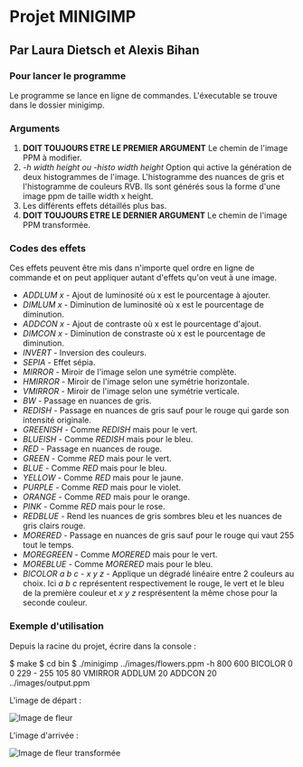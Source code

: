 # Projet MINIGIMP 
## Par Laura Dietsch et Alexis Bihan

### Pour lancer le programme 

Le programme se lance en ligne de commandes. L'éxecutable se trouve dans le dossier minigimp. 

### Arguments

1. **DOIT TOUJOURS ETRE LE PREMIER ARGUMENT** Le chemin de l'image PPM à modifier.
2. *-h width height ou -histo width height* Option qui active la génération de deux histogrammes de l'image. L'histogramme des nuances de gris et l'histogramme de couleurs RVB. Ils sont générés sous la forme d'une image ppm de taille width x height.
3. Les différents effets détaillés plus bas. 
4. **DOIT TOUJOURS ETRE LE DERNIER ARGUMENT** Le chemin de l'image PPM transformée.

### Codes des effets

Ces effets peuvent être mis dans n'importe quel ordre en ligne de commande et on peut appliquer autant d'effets qu'on veut à une image.

* *ADDLUM x* - Ajout de luminosité où x est le pourcentage à ajouter.
* *DIMLUM x* - Diminution de luminosité où x est le pourcentage de diminution.
* *ADDCON x* - Ajout de contraste où x est le pourcentage d'ajout.
* *DIMCON x* - Diminution de constraste où x est le pourcentage de diminution.
* *INVERT* - Inversion des couleurs.
* *SEPIA* - Effet sépia.
* *MIRROR* - Miroir de l'image selon une symétrie complète.
* *HMIRROR* - Miroir de l'image selon une symétrie horizontale.
* *VMIRROR* - Miroir de l'image selon une symétrie verticale.
* *BW* - Passage en nuances de gris.
* *REDISH* - Passage en nuances de gris sauf pour le rouge qui garde son intensité originale.
* *GREENISH* - Comme *REDISH* mais pour le vert.
* *BLUEISH* - Comme *REDISH* mais pour le bleu.
* *RED* - Passage en nuances de rouge.
* *GREEN* - Comme *RED* mais pour le vert.
* *BLUE* - Comme *RED* mais pour le bleu.
* *YELLOW* - Comme *RED* mais pour le jaune.
* *PURPLE* - Comme *RED* mais pour le violet.
* *ORANGE* - Comme *RED* mais pour le orange.
* *PINK* - Comme *RED* mais pour le rose.
* *REDBLUE* - Rend les nuances de gris sombres bleu et les nuances de gris clairs rouge. 
* *MORERED* - Passage en nuances de gris sauf pour le rouge qui vaut 255 tout le temps.
* *MOREGREEN* - Comme *MORERED* mais pour le vert.
* *MOREBLUE* - Comme *MORERED* mais pour le bleu.
* *BICOLOR a b c - x y z* - Applique un dégradé linéaire entre 2 couleurs au choix. Ici *a b c* représentent respectivement le rouge, le vert et le bleu de la première couleur et *x y z* resprésentent la même chose pour la seconde couleur. 

### Exemple d'utilisation 

Depuis la racine du projet, écrire dans la console : 

$ make
$ cd bin
$ ./minigimp ../images/flowers.ppm -h 800 600 BICOLOR 0 0 229 - 255 105 80 VMIRROR ADDLUM 20 ADDCON 20 ../images/output.ppm

L'image de départ :

![Image de fleur](../images/flowers.ppm)

L'image d'arrivée :

![Image de fleur transformée](../images/output.ppm)



